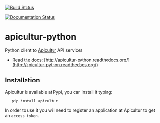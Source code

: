 [![Build Status](https://travis-ci.org/lingwars/apicultur-python.svg?branch=master)](https://travis-ci.org/lingwars/apicultur-python)

[![Documentation Status](https://readthedocs.org/projects/apicultur-python/badge/?version=latest)](https://readthedocs.org/projects/apicultur-python/?badge=latest)

# apicultur-python


Python client to [Apicultur](http://apicultur.com/) API services

 * Read the docs: [http://apicultur-python.readthedocs.org/](http://apicultur-python.readthedocs.org/)

## Installation
Apicultur is available at Pypi, you can install it typing:

```bash
   pip install apicultur
```

In order to use it you will need to register an application at Apicultur to get an `access_token`.

